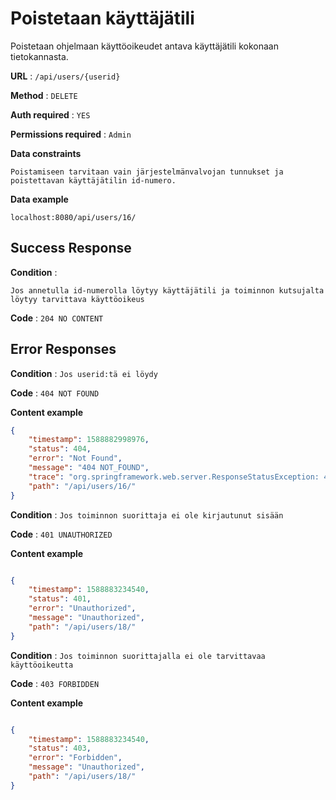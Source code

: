 # Poistetaan käyttäjätili

Poistetaan ohjelmaan käyttöoikeudet antava käyttäjätili kokonaan tietokannasta. 

**URL** : `/api/users/{userid}`

**Method** : `DELETE`

**Auth required** : `YES`

**Permissions required** : `Admin`

**Data constraints**

`Poistamiseen tarvitaan vain järjestelmänvalvojan tunnukset ja poistettavan käyttäjätilin id-numero.`

**Data example** 

`localhost:8080/api/users/16/ `


## Success Response

**Condition** :

`Jos annetulla id-numerolla löytyy käyttäjätili ja toiminnon kutsujalta löytyy tarvittava käyttöoikeus`

**Code** : `204 NO CONTENT`


## Error Responses

**Condition** : `Jos userid:tä ei löydy`

**Code** : `404 NOT FOUND`

**Content example**

```json
{
    "timestamp": 1588882998976,
    "status": 404,
    "error": "Not Found",
    "message": "404 NOT_FOUND",
    "trace": "org.springframework.web.server.ResponseStatusException: 404 NOT_FOUND ... ",
    "path": "/api/users/16/"
}
```

**Condition** : `Jos toiminnon suorittaja ei ole kirjautunut sisään`

**Code** : `401 UNAUTHORIZED`

**Content example**

```json

{
    "timestamp": 1588883234540,
    "status": 401,
    "error": "Unauthorized",
    "message": "Unauthorized",
    "path": "/api/users/18/"
}

```

**Condition** : `Jos toiminnon suorittajalla ei ole tarvittavaa käyttöoikeutta`

**Code** : `403 FORBIDDEN`

**Content example**

```json

{
    "timestamp": 1588883234540,
    "status": 403,
    "error": "Forbidden",
    "message": "Unauthorized",
    "path": "/api/users/18/"
}

```





